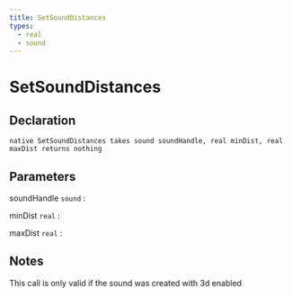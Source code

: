 ```yaml
---
title: SetSoundDistances
types:
  - real
  - sound
---
```


# SetSoundDistances

## Declaration

```jass
native SetSoundDistances takes sound soundHandle, real minDist, real maxDist returns nothing
```

## Parameters
soundHandle `sound`
: 

minDist `real`
: 

maxDist `real`
: 

## Notes 
This call is only valid if the sound was created with 3d enabled
